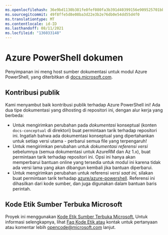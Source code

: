 ```yaml
---
ms.openlocfilehash: 36e9bd1130b381fe0fef080fa3b391d40399156e909525701bbfadd2c9843507
ms.sourcegitcommit: 49f8ffe5d8e08ba3d22e3b2e76db0e54dd55d4f0
ms.translationtype: MT
ms.contentlocale: id-ID
ms.lasthandoff: 08/11/2021
ms.locfileid: "136033148"
---
```

# <a name="azure-powershell-documentation"></a>Azure PowerShell dokumen

Penyimpanan ini meng host sumber dokumentasi untuk modul Azure PowerShell, yang diterbitkan di [docs.microsoft.com](https://docs.microsoft.com/powershell/azure/).

## <a name="public-contributions"></a>Kontribusi publik

Kami menyambut baik kontribusi publik terhadap Azure PowerShell ini! Ada dua tipe dokumentasi yang dihosting di repositori ini, dengan alur kerja yang berbeda:

* Untuk mengirimkan perubahan pada _dokumentasi_ konseptual (konten `docs-conceptual` di direktori) buat permintaan tarik terhadap repositori ini. Ingatlah bahwa ada dokumentasi konseptual yang dipertahankan untuk setiap versi utama - perbarui semua file yang terpengaruh!
* Untuk mengirimkan perubahan untuk _dokumentasi referensi versi_ sebelumnya (semua dokumentasi untuk AzureRM dan Az 1.x), buat permintaan tarik terhadap repositori ini. Opsi ini hanya akan memperbarui bantuan online yang tersedia untuk modul ini karena tidak ada versi lama yang akan dibangun kembali jika bantuan diperbarui.
* Untuk mengirimkan perubahan untuk referensi _versi saat ini,_ silakan buat permintaan tarik terhadap [azure/azure-powershell](https://github.com/azure/azure-powershell). Referensi ini dihasilkan dari kode sumber, dan juga digunakan dalam bantuan baris perintah.

## <a name="microsoft-open-source-code-of-conduct"></a>Kode Etik Sumber Terbuka Microsoft

Proyek ini menggunakan [Kode Etik Sumber Terbuka Microsoft.](https://opensource.microsoft.com/codeofconduct/) Untuk informasi selengkapnya, lihat [Faq Kode Etik atau](https://opensource.microsoft.com/codeofconduct/faq/) kontak untuk pertanyaan atau komentar lebih opencode@microsoft.com lanjut.

